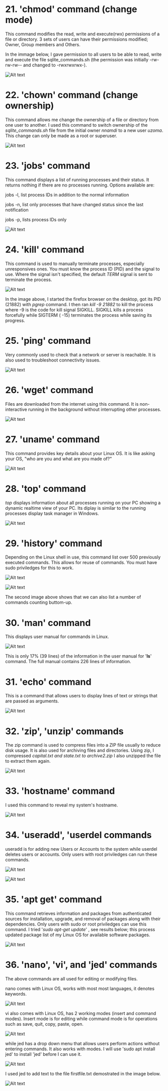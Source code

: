 # 21. 'chmod' command (change mode)

This command modifies the read, write and execute(rwx) permissions of a file or directory. 3 sets of users can have their permissions modified; Owner, Group members and Others.

In the immage below, I gave permission to all users to be able to read, write and execute the file sqlite_commands.sh (the permission was initially -rw-rw-rw-- and changed to -rwxrwxrwx-).

![Alt text](<Images/chmod command.png>)



# 22. 'chown' command (change ownership)

This command allows me change the ownership of a file or directory from one user to another. I used this command to switch ownership of the *sqlite_commands.sh* file from the initial owner *nnamdi* to a new user *uzoma*. This change can only be made as a root or superuser.

![Alt text](<Images/chown command.png>)



# 23. 'jobs' command

This command displays a list of running processes and their status. It returns nothing if there are no processes running. Options available are:

jobs -l, list process IDs in addition to the normal information

jobs -n, list only processes that have changed status since the last notification

jobs -p, lists process IDs only

![Alt text](<Images/jobs command.png>)




# 24. 'kill' command

This command is used to manually terminate processes, especially unresponsives ones. You must know the process ID (PID) and the signal to use. Where the signal isn't specified, the default *TERM* signal is sent to terminate the process.

![Alt text](<Images/kill command.png>)

In the image above, I started the firefox browser on the desktop, got its PID (21882) with *pgrep* command. I then ran *kill -9 21882* to kill the process where -9 is the code for kill signal SIGKILL. SIGKILL kills a process forcefully while SIGTERM ( -15) terminates the process while saving its progress.



# 25. 'ping' command

Very commonly used to check that a network or server is reachable. It is also used to troubleshoot connectivity issues.

![Alt text](<Images/ping command.png>)




# 26. 'wget' command

Files are downloaded from the internet using this command. It is non-interactive running in the background without interrupting other processes.

![Alt text](<Images/wget command.png>)



# 27. 'uname' command

This command provides key details about your Linux OS. It is like asking your OS, "who are you and what are you made of?"

![Alt text](<Images/uname command.png>)




# 28. 'top' command

*top* displays information about all processes running on your PC showing a dynamic realtime view of your PC. Its diplay is similar to the running processes display task manager in Windows.

![Alt text](Images/top.png)



# 29. 'history' command

Depending on the Linux shell in use, this command list over 500 previously executed commands. This allows for reuse of commands. You must have sudo priviledges for this to work.

![Alt text](<Images/history command.png>)

![Alt text](<Images/history contd.png>)

The second image above shows that we can also list a number of commands counting buttom-up.




# 30. 'man' command

This displays user manual for commands in Linux. 

![Alt text](<Images/man command.png>)

This is only 17% (39 lines) of the information in the user manual for '**ls**' command. The full manual contains 226 lines of information.



# 31. 'echo' command

This is a command that allows users to display lines of text or strings that are passed as arguments.

![Alt text](<Images/echo command.png>)




# 32. 'zip', 'unzip' commands

The zip command is used to compress files into a ZIP file usually to reduce disk usage. It is also used for archiving files and directories. Using zip, I compressed *capital.txt and state.txt to archive2.zip* I also unzipped the file to extract them again.

![Alt text](<Images/zip and unzip command.png>)




# 33. 'hostname' command

I used this command to reveal my system's hostname.

![Alt text](<Images/hostname command.png>)




# 34. 'useradd', 'userdel commands

useradd is for adding new Users or Accounts to the system while userdel deletes users or accounts. Only users with root priviledges can run these commands.

![Alt text](Images/useradd.png)

![Alt text](<Images/userdel command.png>)




# 35. 'apt get' command

This command retrieves information and packages from authenticated sources for installation, upgrade, and removal of packages along with their dependencies. Only users with sudo or root priviledges can use this command. I tried '*sudo apt-get update*' , see results below; this process updated package list of my Linux OS for available software packages.

![Alt text](<Images/apt-get command.png>)




# 36. 'nano', 'vi', and 'jed' commands

The above commands are all used for editing or modifying files.

nano comes with Linux OS, works with most most languages, it denotes keywords.

![Alt text](Images/nano.png)

vi also comes with Linux OS, has 2 working modes (insert and command modes). Insert mode is for editing while command mode is for operations such as save, quit, copy, paste, open.

![Alt text](<Images/vi command.png>)

while jed has a drop down menu that allows users perform actions without entering commands. It also works with modes. I will use 'sudo apt install jed' to install 'jed' before I can use it.

![Alt text](<Images/apt install jed.png>)

I used jed to add text to the file firstfile.txt demostrated in the image below.

![Alt text](Images/jed.png)



